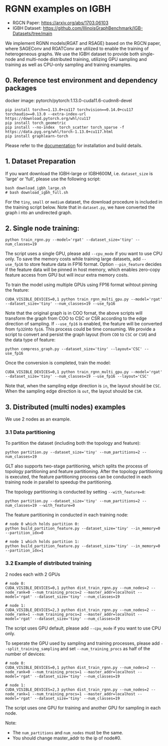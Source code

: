 # RGNN examples on IGBH

- RGCN Paper: https://arxiv.org/abs/1703.06103
- IGBH Dataset: https://github.com/IllinoisGraphBenchmark/IGB-Datasets/tree/main

We implement RGNN models(RGAT and RSAGE) based on the RGCN paper, where SAGEConv and RGATConv are utilized to enable the training of heterogeneous graphs.
We use the IGBH dataset to provide both single-node and multi-node distributed training, utilizing GPU sampling and training as well as CPU-only sampling and training examples.


## 0. Reference test environment and dependency packages
docker image: pytorch/pytorch:1.13.0-cuda11.6-cudnn8-devel
```
pip install torch==1.13.0+cu117 torchvision==0.14.0+cu117 torchaudio==0.13.0 --extra-index-url https://download.pytorch.org/whl/cu117
pip install torch_geometric
pip install --no-index  torch_scatter torch_sparse -f https://data.pyg.org/whl/torch-1.13.0+cu117.html
pip install graphlearn-torch
```
Please refer to the [documentation](../../README.md#installation) for installation and build details.

## 1. Dataset Preparation
If you want download the IGBH-large or IGBH600M, i.e. `dataset_size` is 'large' or 'full',
please use the following script:
```
bash download_igbh_large.sh
# bash download_igbh_full.sh
```

For the `tiny`, `small` or `medium` dataset, the download procedure is included
in the training script below. Note that in `dataset.py`, we have converted the graph i
nto an undirected graph.

## 2. Single node training:
```
python train_rgnn.py --model='rgat' --dataset_size='tiny' --num_classes=19
```
The script uses a single GPU, please add `--cpu_mode` if you want to use CPU only. 
To save the memory costs while training large datasets, add `--use_fp16` to store
feature data in FP16 format. Option `--pin_feature` decides if the feature data will be
pinned in host memory, which enables zero-copy feature access from GPU but will 
incur extra memory costs.

To train the model using multiple GPUs using FP16 format wihtout pinning the feature:
```
CUDA_VISIBLE_DEVICES=0,1 python train_rgnn_multi_gpu.py --model='rgat' --dataset_size='tiny' --num_classes=19 --use_fp16
```

Note that the original graph is in COO fornat, the above scripts will transform
the graph from COO to CSC or CSR according to the edge direction of sampling. 
If `--use_fp16` is enabled, the feature will be converted from `fp32`into `fp16`. 
This process could be time consuming. We provide a script to convert and persist
the graph layout (from `COO` to `CSC` or `CSR`) and the data type of feature:
```
python compress_graph.py --dataset_size='tiny' --layout='CSC' --use_fp16
```

Once the conversion is completed, train the model:

```
CUDA_VISIBLE_DEVICES=0,1 python train_rgnn_multi_gpu.py --model='rgat' --dataset_size='tiny' --num_classes=19 --use_fp16 --layout='CSC'
```

Note that, when the sampling edge direction is `in`, the layout should be `CSC`. 
When the sampling edge direction is `out`, the layout should be `CSR`.


## 3. Distributed (multi nodes) examples

We use 2 nodes as an example.

### 3.1 Data partitioning

To partition the dataset (including both the topology and feature):
```
python partition.py --dataset_size='tiny' --num_partitions=2 --num_classes=19
```

GLT also supports two-stage partitioning, which splits the process of topology 
partitioning and feature partitioning. After the topology partitioning is executed,
the feature partitioning process can be conducted in each training node in parallel 
to speedup the partitioning.

The topology partitioning is conducted by setting  `--with_feature=0`:
```
python partition.py --dataset_size='tiny' --num_partitions=2 --num_classes=19 --with_feature=0
```

The feature partitioning in conducted in each training node:
```
# node 0 which holds partition 0:
python build_partition_feature.py --dataset_size='tiny' --in_memory=0 --partition_idx=0

# node 1 which holds partition 1:
python build_partition_feature.py --dataset_size='tiny' --in_memory=0 --partition_idx=1
```

### 3.2 Example of distributed training
2 nodes each with 2 GPUs
```
# node 0:
CUDA_VISIBLE_DEVICES=0,1 python dist_train_rgnn.py --num_nodes=2 --node_rank=0 --num_training_procs=2 --master_addr=localhost --model='rgat' --dataset_size='tiny' --num_classes=19

# node 1:
CUDA_VISIBLE_DEVICES=2,3 python dist_train_rgnn.py --num_nodes=2 --node_rank=1 --num_training_procs=2 --master_addr=localhost --model='rgat' --dataset_size='tiny' --num_classes=19
```
The script uses GPU default, please add `--cpu_mode` if you want to use CPU only.

To seperate the GPU used by sampling and training processes, please add `--split_training_sampling` and set `--num_training_procs` as half of the number of devices:

```
# node 0:
CUDA_VISIBLE_DEVICES=0,1 python dist_train_rgnn.py --num_nodes=2 --node_rank=0 --num_training_procs=1 --master_addr=localhost --model='rgat' --dataset_size='tiny' --num_classes=19

# node 1:
CUDA_VISIBLE_DEVICES=2,3 python dist_train_rgnn.py --num_nodes=2 --node_rank=1 --num_training_procs=1 --master_addr=localhost --model='rgat' --dataset_size='tiny' --num_classes=19
```
The script uses one GPU for training and another GPU for sampling in each node.

Note:
- The `num_partitions` and `num_nodes` must be the same.
- You should change master_addr to the ip of node#0.
